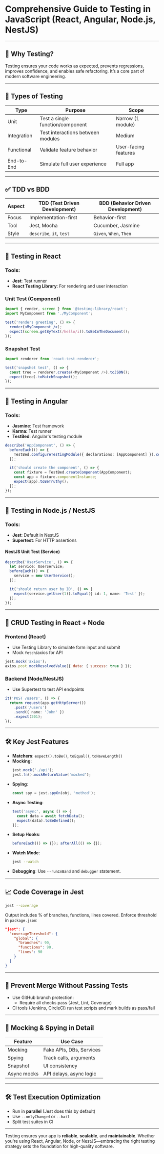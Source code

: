 # Comprehensive Guide to Testing in JavaScript (React, Angular, Node.js, NestJS)

---

## 🧪 Why Testing?

Testing ensures your code works as expected, prevents regressions, improves confidence, and enables safe refactoring. It’s a core part of modern software engineering.

---

## 🧰 Types of Testing

| Type          | Purpose                              | Scope                |
|---------------|--------------------------------------|----------------------|
| Unit          | Test a single function/component     | Narrow (1 module)    |
| Integration   | Test interactions between modules    | Medium               |
| Functional    | Validate feature behavior             | User-facing features |
| End-to-End    | Simulate full user experience         | Full app             |

---

## ✅ TDD vs BDD

| Aspect | TDD (Test Driven Development) | BDD (Behavior Driven Development) |
|--------|-------------------------------|-----------------------------------|
| Focus  | Implementation-first          | Behavior-first                    |
| Tool   | Jest, Mocha                   | Cucumber, Jasmine                 |
| Style  | `describe`, `it`, `test`      | `Given`, `When`, `Then`           |

---

## 🧪 Testing in React

### Tools:
- **Jest**: Test runner
- **React Testing Library**: For rendering and user interaction

### Unit Test (Component)

```jsx
import { render, screen } from '@testing-library/react';
import MyComponent from './MyComponent';

test('renders greeting', () => {
  render(<MyComponent />);
  expect(screen.getByText(/hello/i)).toBeInTheDocument();
});
```

### Snapshot Test

```js
import renderer from 'react-test-renderer';

test('snapshot test', () => {
  const tree = renderer.create(<MyComponent />).toJSON();
  expect(tree).toMatchSnapshot();
});
```

---

## 🧪 Testing in Angular

### Tools:
- **Jasmine**: Test framework
- **Karma**: Test runner
- **TestBed**: Angular's testing module

```ts
describe('AppComponent', () => {
  beforeEach(() => {
    TestBed.configureTestingModule({ declarations: [AppComponent] }).compileComponents();
  });

  it('should create the component', () => {
    const fixture = TestBed.createComponent(AppComponent);
    const app = fixture.componentInstance;
    expect(app).toBeTruthy();
  });
});
```

---

## 🧪 Testing in Node.js / NestJS

### Tools:
- **Jest**: Default in NestJS
- **Supertest**: For HTTP assertions

#### NestJS Unit Test (Service)

```ts
describe('UserService', () => {
  let service: UserService;
  beforeEach(() => {
    service = new UserService();
  });

  it('should return user by ID', () => {
    expect(service.getUser(1)).toEqual({ id: 1, name: 'Test' });
  });
});
```

---

## 🔁 CRUD Testing in React + Node

### Frontend (React)
- Use Testing Library to simulate form input and submit
- Mock `fetch`/axios for API

```js
jest.mock('axios');
axios.post.mockResolvedValue({ data: { success: true } });
```

### Backend (Node/NestJS)
- Use Supertest to test API endpoints

```ts
it('POST /users', () => {
  return request(app.getHttpServer())
    .post('/users')
    .send({ name: 'John' })
    .expect(201);
});
```

---

## 🛠 Key Jest Features

- **Matchers**: `expect().toBe()`, `toEqual()`, `toHaveLength()`
- **Mocking**:
  ```js
  jest.mock('./api');
  jest.fn().mockReturnValue('mocked');
  ```
- **Spying**:
  ```js
  const spy = jest.spyOn(obj, 'method');
  ```
- **Async Testing**:
  ```js
  test('async', async () => {
    const data = await fetchData();
    expect(data).toBeDefined();
  });
  ```
- **Setup Hooks**:
  ```js
  beforeEach(() => {}); afterAll(() => {});
  ```
- **Watch Mode**:
  ```bash
  jest --watch
  ```
- **Debugging**: Use `--runInBand` and `debugger` statement.

---

## 📈 Code Coverage in Jest

```bash
jest --coverage
```

Output includes % of branches, functions, lines covered. Enforce threshold in `package.json`:

```json
"jest": {
  "coverageThreshold": {
    "global": {
      "branches": 90,
      "functions": 90,
      "lines": 90
    }
  }
}
```

---

## 🔐 Prevent Merge Without Passing Tests

- Use GitHub branch protection:
  - Require all checks pass (Jest, Lint, Coverage)
- CI tools (Jenkins, CircleCI) run test scripts and mark builds as pass/fail

---

## 🔁 Mocking & Spying in Detail

| Feature     | Use Case                    |
|-------------|-----------------------------|
| Mocking     | Fake APIs, DBs, Services    |
| Spying      | Track calls, arguments      |
| Snapshot    | UI consistency              |
| Async mocks | API delays, async logic     |

---

## 🛠 Test Execution Optimization

- Run in **parallel** (Jest does this by default)
- Use `--onlyChanged` or `--bail`
- Split test suites in CI

---

Testing ensures your app is **reliable**, **scalable**, and **maintainable**. Whether you're using React, Angular, Node, or NestJS—embracing the right testing strategy sets the foundation for high-quality software.

